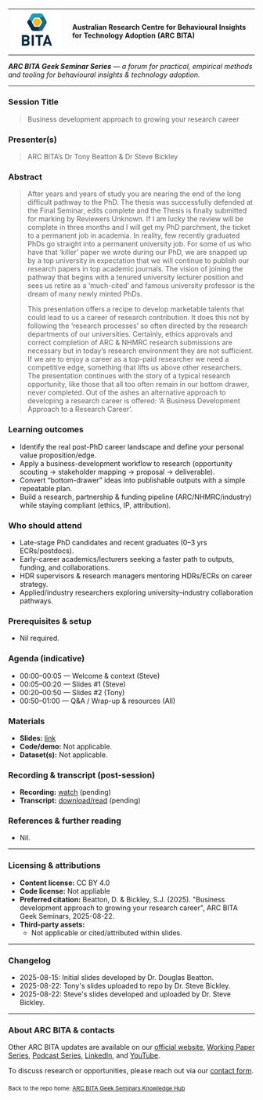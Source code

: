 
<table>
  <tr>
    <td width="110">
      <a href="https://arcbita.org/">
        <img src="../../arcbita.png" alt="ARC BITA logo" width="100">
      </a>
    </td>
    <td>
      <strong>Australian Research Centre for Behavioural Insights for Technology Adoption (ARC BITA)</strong>
    </td>
  </tr>
</table>

_**ARC BITA Geek Seminar Series** — a forum for practical, empirical methods and tooling for behavioural insights & technology adoption._

---
### Session Title
> Business development approach to growing your research career

### Presenter(s)
> ARC BITA’s Dr Tony Beatton & Dr Steve Bickley


### Abstract
> After years and years of study you are nearing the end of the long difficult pathway to the PhD. The thesis was successfully defended at the Final Seminar, edits complete and the Thesis is finally submitted for marking by Reviewers Unknown. If I am lucky the review will be complete in three months and I will get my PhD parchment, the ticket to a permanent job in academia. In reality, few recently graduated PhDs go straight into a permanent university job. For some of us who have that ‘killer’ paper we wrote during our PhD, we are snapped up by a top university in expectation that we will continue to publish our research papers in top academic journals. The vision of joining the pathway that begins with a tenured university lecturer position and sees us retire as a ‘much-cited’ and famous university professor is the dream of many newly minted PhDs.
>
> This presentation offers a recipe to develop marketable talents that could lead to us a career of research contribution. It does this not by following the ‘research processes’ so often directed by the research departments of our universities. Certainly, ethics approvals and correct completion of ARC & NHMRC research submissions are necessary but in today’s research environment they are not sufficient. If we are to enjoy a career as a top-paid researcher we need a competitive edge, something that lifts us above other researchers. The presentation continues with the story of a typical research opportunity, like those that all too often remain in our bottom drawer, never completed. Out of the ashes an alternative approach to developing a research career is offered: ‘A Business Development Approach to a Research Career’.


### Learning outcomes
- Identify the real post-PhD career landscape and define your personal value proposition/edge. 
- Apply a business-development workflow to research (opportunity scouting → stakeholder mapping → proposal → deliverable). 
- Convert “bottom-drawer” ideas into publishable outputs with a simple repeatable plan. 
- Build a research, partnership & funding pipeline (ARC/NHMRC/industry) while staying compliant (ethics, IP, attribution). 

### Who should attend
- Late-stage PhD candidates and recent graduates (0–3 yrs ECRs/postdocs). 
- Early-career academics/lecturers seeking a faster path to outputs, funding, and collaborations. 
- HDR supervisors & research managers mentoring HDRs/ECRs on career strategy. 
- Applied/industry researchers exploring university–industry collaboration pathways.


### Prerequisites & setup
- Nil required.

### Agenda (indicative)
- 00:00–00:05 — Welcome & context (Steve)
- 00:05–00:20 — Slides #1 (Steve)
- 00:20–00:50 — Slides #2 (Tony)
- 00:50–01:00 — Q&A / Wrap-up & resources (All)

### Materials
- **Slides:** [link](./slides/)
- **Code/demo:** Not applicable.
- **Dataset(s):** Not applicable.

### Recording & transcript (post-session)
- **Recording:** [watch](RECORDING_URL) (pending)
- **Transcript:** [download/read](TRANSCRIPT_URL) (pending)

### References & further reading
- Nil.

---

### Licensing & attributions
- **Content license:** CC BY 4.0
- **Code license:** Not appliable
- **Preferred citation:** Beatton, D. & Bickley, S.J. (2025). "Business development approach to growing your research career", ARC BITA Geek Seminars, 2025-08-22.
- **Third-party assets:**  
  - Not applicable or cited/attributed within slides.


---

### Changelog
- 2025-08-15: Initial slides developed by Dr. Douglas Beatton.
- 2025-08-22: Tony's slides uploaded to repo by Dr. Steve Bickley.
- 2025-08-22: Steve's slides developed and uploaded by Dr. Steve Bickley.

---

### About ARC BITA & contacts
Other ARC BITA updates are available on our [official website](https://arcbita.org/), [Working Paper Series](https://arcbita.org/publications), [Podcast Series](https://arcbita.org/podcast-1), [LinkedIn](https://www.linkedin.com/company/arc-ittc-bita/), and [YouTube](https://www.youtube.com/@ARCBITA).  

To discuss research or opportunities, please reach out via our [contact form](https://arcbita.org/contact).

<sub>Back to the repo home: [ARC BITA Geek Seminars Knowledge Hub](../../README.md)</sub>

